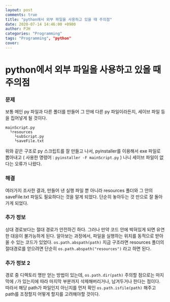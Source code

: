 ```yaml
---
layout: post
comments: true
title: "python에서 외부 파일을 사용하고 있을 때 주의점"
date: 2020-07-14 14:46:00 +0900
author: PJH
categories: "Programming"
tags: "Programming", "python"
cover:
---
```


<h1>
python에서 외부 파일을 사용하고 있을 때 주의점
</h1>

### 문제
보통 메인 py 파일과 다른 폴더를 만들어 그 안에 다른 py 파일이라든지, 세이브 파일 등을 집어넣게 될 것이다.
```
mainScript.py
  └resources
    └subScript.py
    └saveFile.txt
```

위와 같은 구조로 py 스크립트를 잘 만들고 나서, pyinstaller를 이용해서 exe 파일로 뽑아내고
( 사용한 명령어 : ```pyinstaller -F mainScript.py``` )
나니 세이브 파일이 없다는 오류가 나왔다.

### 해결
여러가지 조사한 결과, 만들어 낸 실행 파일 뿐 아니라 resources 폴더와 그 안의 saveFile.txt 파일도 필요하다는 것을 알게 되었다.
단순히 놓아두는 것 만으로 잘 돌아가게 되었다.

### 추가 정보
상대 경로보다는 절대 경로가 안전하긴 하다. 그러나 만약 코드 안에 박혀있게 되면 유연한 대응이 불가능하게 된다.
알아보는 과정에서, 파일을 실행하는 위치를 동적으로 받아올 수 있는 코드가 있었다.
```os.path.abspath(path)```
지금 구조라면 resources 폴더의 절대경로를 얻으려면 단순히
```os.path.abspath("resources")``` 라고 하면 된다.

### 추가 정보 2
경로 중 디렉토리 명만 얻는 방법이 있는데,
```os.path.dir(path)```
주의할 점으로는 마지막에 ```/```가 있는지에 따라 마지막 부분까지 삭제해버리거나, 남겨두거나 한다는 점이다.
따라서 해당 path가 파일인지 아닌지를 먼저 확인
```os.path.isfile(path)```
해주고 path를 조정할지 어떻게 할지를 고려해야할 것이다.
